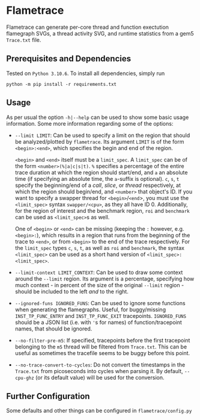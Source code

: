 # Flametrace

Flametrace can generate per-core thread and function exectution flamegraph SVGs, a thread activity SVG, and runtime statistics from a gem5 `Trace.txt` file.

## Prerequisites and Dependencies

Tested on `Python 3.10.6`. To install all dependencies, simply run

```
python -m pip install -r requirements.txt
```

## Usage

As per usual the option `-h|--help` can be used to show some basic usage information.
Some more information regarding some of the options:

* `--limit LIMIT`:
  Can be used to specify a limit on the region that should be analyzed/plotted by  `flametrace`.
  Its argument `LIMIT` is of the form `<begin>:<end>`,
  which specifies the begin and end of the region.

  `<begin>` and `<end>` itself must be a `limit_spec`.
  A `limit_spec` can be of the form `<number>(%|a|c|s|t)`.
  `%` specifies a percentage of the entire trace duration at which the region should start/end,
  and `a` an absolute time (if specifying an absolute time, the `a`-suffix is optional).
  `c`, `s`, `t` specify the beginning/end of a *call*, *slice*, or *thread* respectively,
  at which the region should begin/end, and `<number>` that object's ID.
  If you want to specify a swapper thread for `<begin>`/`<end`>,
  you must use the `<limit_spec>` syntax `swapper/<cpu>`, as they all have ID 0.
  Additionally, for the region of interest and the benchmark region,
  `roi` and `benchmark` can be used as `<limit_spec>`s as well.

  One of `<begin>` or `<end>` can be missing (keeping the `:` however, e.g. `<begin>:`),
  which results in a region that runs from the beginning of the trace to `<end>`,
  or from `<begin>` to the end of the trace respectively.
  For the `limit_spec` types `c`, `s`, `t`, as well as `roi` and `benchmark`,
  the syntax `<limit_spec>` can be used as a short hand version of `<limit_spec>:<limit_spec>`.

* `--limit-context LIMIT_CONTEXT`:
  Can be used to draw some context around the `--limit` region.
  Its argument is a percentage, specifying how much context -
  in percent of the size of the original `--limit` region -
  should be included to the left *and* to the right.

* `--ignored-funs IGNORED_FUNS`:
  Can be used to ignore some functions when generating the flamegraphs.
  Useful, for buggy/missing `INST_TP_FUNC_ENTRY` and `INST_TP_FUNC_EXIT` tracepoints.
  `IGNORED_FUNS` should be a JSON list
  (i.e. with `'`s for names)
  of function/tracepoint names,
  that should be ignored.

* `--no-filter-pre-m5`:
  If specified,
  tracepoints before the first tracepoint belonging to the `m5` thread will be filtered from `Trace.txt`.
  This can be useful as sometimes the tracefile seems to be buggy before this point.

* `--no-trace-convert-to-cycles`:
  Do not convert the timestamps in the `Trace.txt` from picoseconds into cycles when parsing it.
  By default, `--cpu-ghz` (or its default value) will be used for the conversion.

## Further Configuration

Some defaults and other things can be configured in `flametrace/config.py`
